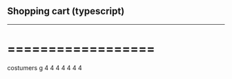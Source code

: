 ## Shopping cart (typescript)
---------------------------
==================
=================

costumers
g
4
4
4
4
4
4
4
